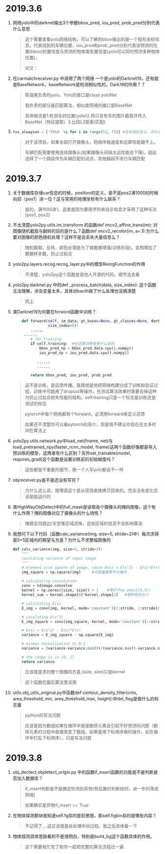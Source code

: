 # 2019.3.6

1. 网络yolo中的darknet输出3个参数bbox_pred, iou_pred, prob_pred分别代表什么意思

   > 这个需要查看yolo网络结构，可以了解到bbox输出的是一个矩形坐标信息，代表找到的车辆位置，iou_prod和prob_pred分别代表该预测的位置(bbox)的置信度与预测的物体类型置信度(yolo可以同时预测多种物体位置)。
   >
   > 论文：

2. 在carmatchreceiver.py 中调用了两个网络 一个是yolo的Darknet19，还有就是BaseNetwork，baseNetwork是检测相似性的，Dark19的作用？？

   > 陈瑞爽负责的yolo，Yolo的接口是class yoloNet
   >
   > 我负责的部分是匹配算法，相似度网络的接口是BaseNet
   >
   > 具体做法是1.检测车的位置(yolo)2.将只含有车的图片截取并传入BaseNet（特征提取）3.比较L2距离(匹配)

3. ```python
   tvs_alwayson = ['TV%d' %i for i in range(52, 72)] #这句话的含义，为什么把区域限制在52到72
   ```

   > 对于该项目，如果全部打开摄像头，网络传输速度和运算性能跟不上。
   >
   > 车辆匹配需要使用连续摄像头(如果摄像头间隔太远性能会下降)，因此选择了一个路段作为车辆匹配的试点，其他路段不进行车辆匹配
   >
   > 

# 2019.3.7

1. 关于数据库存储car信息的时候，position的定义，是不是pos2满1000的时候向前（pos1）进一位？这与常用的地理坐标有什么联系？

   > 是的，满1000进1，这里是因为要用字符串显示信息才采用了这种写法(pos1, pos2)

2. 不太清楚yolo2py.utils.im_transform 的函数def imcv2_affine_trans(im):  对图像随机截取与翻转的目的是什么？函数def imcv2_recolor(im, a=.1):为什么要对图像的颜色随机处理？这样不是会丢失大量信息么？

   > 随机截取、反转、颜色处理是为了做数据增强(训练阶段)，变相增加了数据样本数，防止过拟合

3. yolo2py.layers.recog.recog_layer.py中的模型ReorgFunction的作用

   > 不清楚，yolo2py这个函数是其他人开源的代码，细节没去看

4. yolo2py.darknet.py 中的def _process_batch(data, size_index): 这个函数无法理解，涉及变量太多，具体对bacth做了什么处理也没搞清楚

   > 同上

5. 类Darknet19为何要在forword函数中训练？

   ```python
       def forward(self, im_data, gt_boxes=None, gt_classes=None, dontcare=None,
                   size_index=0):
           ......
   		......
           # for training
           if self.training:  #在这里训练有有什么目的          
               bbox_pred_np = bbox_pred.data.cpu().numpy()
               iou_pred_np = iou_pred.data.cpu().numpy()
               
              ......
              ......
   
           return bbox_pred, iou_pred, prob_pred
   ```

   > 这不是训练，是前馈传播。我猜想是他把网络构建分成了训练和验证过程，训练中可能用了dropout等操作，在测试算法效果时需要去掉这种为防止过拟合损失性能的结构。self.training只是一个标志是训练还是测试的标志
   >
   > pytorch中每个网络都有个forward，必须用forward来定义前馈
   >
   > 如果还不清楚你可以看pytorch的简介，但是我不建议你现在花太多时间在算法上

6. yolo2py.utils.network.py中load_net(fname, net)与load_pretrained_npy(faster_rcnn_model, fname)这两个函数好像都是导入预训练的模型，这两者有什么区别？另外set_trainable(model, requires_grad)这个函数是设置训练前的初始梯度吗？

   > 这些都是不重要的细节，换一个人写yolo都会不一样

7. objreceiver.py是不是还没有写完？

   > 为什么这么说，按理说这个是从现场直接拷贝回来的，完全没有变化应该是能运行的

8. 类HighWayObjDetect中的full_mask是读取各个摄像头的掩码图像，这个有什么作用？掩码图像对应了摄像头的什么特性？

   > 掩模会将路边/天空等区域滤掉，这些区域的信息不会影响算法

9. 我想问下以下代码（函数calc_variance(img, size=5, stride=2)中）每次求得是5*5区域内的期望与方差？为什么不求整幅图像的

   ```python
   def calc_variance(img, size=5, stride=2):
       """
       caculating variance of input image
       """
       # element-wise sqaure of image, cause D(x) = E(x^2) - E(x)*E(x)
       img_square = np.square(img)     #对图像像素平方操作
       
       # calculating convolution 
       conv = ndimage.convolve
       kernel = np.zeros((size, size)) + 1    #等价于np.ones((5,5))
       kernel_sum = kernel.shape[0]*kernel.shape[1]   #卷积核的大小
   
       # calculating E(x)
       E_img = conv(img, kernel, mode='constant')[::stride, ::stride]/kernel_sum  #对图像进行卷积操作
   
       # caculating E(x^2)
       E_img_square = conv(img_square, kernel, mode='constant')[::stride, ::stride]/kernel_sum
   
       # D(x) = E(x^2) - E(x)*E(x)
       variance = E_img_square - np.square(E_img)
   
       # minmax normalization to 0-1
       variance = (variance-variance.min())/(variance.max()-variance.min())
   
       # the range is in [0, 1]
       return variance 
   ```

   > 应该就是求的整个图像的方差,(size, size)只是kernel
   >
   > 这个函数在最后算法里没用

10. utils.obj_utils_original.py中函数def contour_density_filter(cnts, area_threshold_min, area_threshold_max, height):中del_flag是做什么的标志量

    > python的写法问题
    >
    > 应该是因为数组如果在循环中直接删除元素会引起不好预测的问题（删除元素的过程中直接改变了数组，如果是用下标顺序做的操作，会在循环中打乱下标顺序），只是写法问题
    >
    > 

# 2019.3.8

1. obj_dectect.objdetect_origin.py 中的函数if_insert函数的功能是不是判断是否加入数据库？

   > if_insert判断是不是确定检测到异物(有后置的判断规则，进一步的筛选网络)
   >
   > 如果确实是异物if_insert == True

2. 在物体探测那块我知道self.fg存的是前景图，那self.figbin存的是哪些内容？

   > 不记得了....这应该就是些处理中间过程。我之后具体看一下

3. 物体探测具体思路看的不是很明白，特别是build_bg这个函数具体的作用。

   > 这个需要我忙完了和你一起把完整的算法流程过一遍